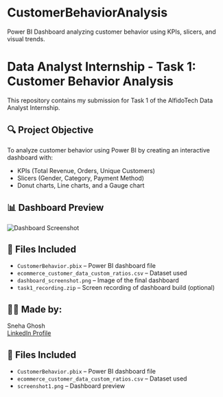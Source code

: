 # CustomerBehaviorAnalysis
Power BI Dashboard analyzing customer behavior using KPIs, slicers, and visual trends.
# Data Analyst Internship - Task 1: Customer Behavior Analysis

This repository contains my submission for Task 1 of the AlfidoTech Data Analyst Internship.

## 🔍 Project Objective
To analyze customer behavior using Power BI by creating an interactive dashboard with:
- KPIs (Total Revenue, Orders, Unique Customers)
- Slicers (Gender, Category, Payment Method)
- Donut charts, Line charts, and a Gauge chart

## 📊 Dashboard Preview
![Dashboard Screenshot]([screenshot1.png](https://github.com/snehez/CustomerBehaviorAnalysis/blob/main/screenshot1.png.png))

## 🧾 Files Included
- `CustomerBehavior.pbix` – Power BI dashboard file
- `ecommerce_customer_data_custom_ratios.csv` – Dataset used
- `dashboard_screenshot.png` – Image of the final dashboard
- `task1_recording.zip` – Screen recording of dashboard build (optional)

## 👩‍💻 Made by:
Sneha Ghosh  
[LinkedIn Profile](https://www.linkedin.com/in/sneha-ghosh-98aaa9337)

## 🧾 Files Included
- `CustomerBehavior.pbix` – Power BI dashboard file
- `ecommerce_customer_data_custom_ratios.csv` – Dataset used
- `screenshot1.png` – Dashboard preview
